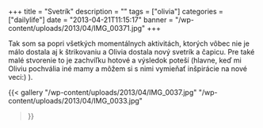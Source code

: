 +++
title = "Svetrík"
description = ""
tags = ["olivia"]
categories = ["dailylife"]
date = "2013-04-21T11:15:17"
banner = "/wp-content/uploads/2013/04/IMG_00371.jpg"
+++

Tak som sa popri všetkých momentálnych aktivitách, ktorých vôbec nie je málo dostala aj k
štrikovaniu a Olivia dostala nový svetrík a čapicu. Pre také malé stvorenie to je zachvíľku hotové a výsledok
poteší (hlavne, keď mi Oliviu pochvália iné mamy a môžem si s nimi vymieňať inšpirácie na nové
veci:) ).

{{< gallery
    "/wp-content/uploads/2013/04/IMG_0037.jpg"
    "/wp-content/uploads/2013/04/IMG_0033.jpg"
>}}